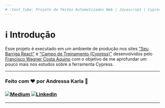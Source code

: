 ```yaml
---
# :test_tube: Projeto de Testes Automatizados Web | Javascript | Cypress | GitHub Actions :test_tube:
---
```

# :information_source: Introdução 
Esse projeto é executado em um ambiente de produção nos sites ["Seu Barriga React"](https://barrigareact.wcaquino.me) e ["Campo de Treinamento (Cypress)"](https://wcaquino.me/cypress/componentes.html) desenvolvidos pelo [Francisco Wagner Costa Aquino](https://www.linkedin.com/in/francisco-wagner-costa-aquino-297ba6105/) com o objetivo de me aprofundar um pouco mais nos estudos sobre a ferramenta Cypress.

---
### Feito com ❤️ por Andressa Karla :wave: 

### [![Medium](https://img.shields.io/badge/-Medium-595D60?style=plastic&logo=Medium&logoColor=white&link=https://medium.com/@andressakarla)](https://medium.com/@andressakarla) [![Linkedin](https://img.shields.io/badge/-LinkedIn-595D60?style=plastic&logo=Linkedin&logoColor=white&link=https://www.linkedin.com/in/andressakarla//)](https://www.linkedin.com/in/andressakarla/)

---
